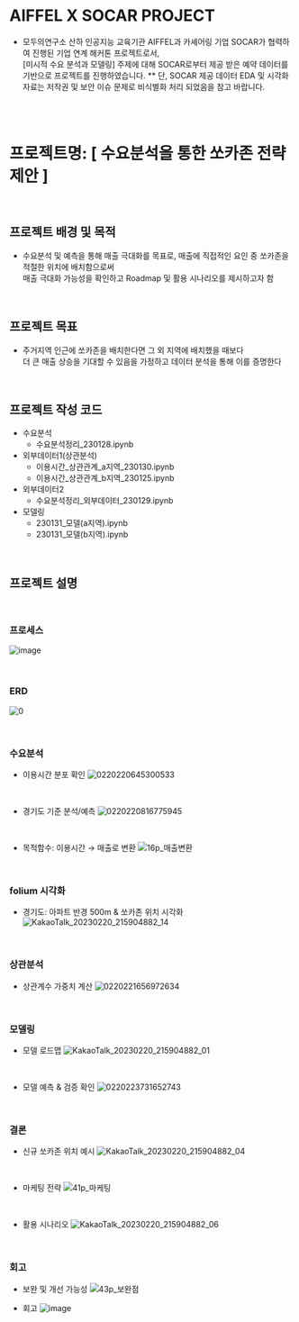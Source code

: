 
# AIFFEL X SOCAR PROJECT
* 모두의연구소 산하 인공지능 교육기관 AIFFEL과 카셰어링 기업 SOCAR가 협력하여 진행된 기업 연계 해커톤 프로젝트로서, 
  <br> [미시적 수요 분석과 모델링] 주제에 대해 SOCAR로부터 제공 받은 예약 데이터를 기반으로 프로젝트를 진행하였습니다.
** 단, SOCAR 제공 데이터 EDA 및 시각화 자료는 저작권 및 보안 이슈 문제로 비식별화 처리 되었음을 참고 바랍니다.

<br/><br/>

# 프로젝트명: [ 수요분석을  통한 쏘카존 전략 제안 ]
<br/>

## 프로젝트 배경 및 목적
* 수요분석 및 예측을 통해 매출 극대화를 목표로, 매출에 직접적인 요인 중 쏘카존을 적절한 위치에 배치함으로써 <br/>
  매출 극대화 가능성을 확인하고 Roadmap 및 활용 시나리오를 제시하고자 함  
  
<br/>
  
## 프로젝트 목표
* 주거지역 인근에 쏘카존을 배치한다면 그 외 지역에 배치했을 때보다 <br/>
  더 큰 매출 상승을 기대할 수 있음을 가정하고 데이터 분석을 통해 이를 증명한다
  
<br/>

## 프로젝트 작성 코드
* 수요분석
  * 수요분석정리_230128.ipynb
* 외부데이터1(상관분석)
  * 이용시간_상관관계_a지역_230130.ipynb
  * 이용시간_상관관계_b지역_230125.ipynb
* 외부데이터2
  * 수요분석정리_외부데이터_230129.ipynb
* 모델링
  * 230131_모델(a지역).ipynb
  * 230131_모델(b지역).ipynb


<br/>

## 프로젝트 설명

<br/>

### 프로세스
![image](https://user-images.githubusercontent.com/106140951/216910143-43b39989-ad94-4ff8-a8d2-c8d5e33d2c6f.png)

<br/>

### ERD
![0](https://user-images.githubusercontent.com/112140344/220112452-f234f137-674e-433b-bb0b-2583aec1568b.PNG)

<br/>

### 수요분석
* 이용시간 분포 확인
![0220220645300533](https://user-images.githubusercontent.com/112140344/220117293-6f7ef6de-e073-4c31-98b9-6888125f0b11.jpg)

<br/>

* 경기도 기준 분석/예측
![0220220816775945](https://user-images.githubusercontent.com/112140344/220117650-ce7a41d7-5f53-4959-90a0-9758b2bce499.jpg)

<br/>

* 목적함수: 이용시간 → 매출로 변환
![16p_매출변환](https://user-images.githubusercontent.com/106140951/216993339-b9d231d1-9327-4fca-aef1-385799789544.png)

<br/>

### folium 시각화
* 경기도: 아파트 반경 500m & 쏘카존 위치 시각화
![KakaoTalk_20230220_215904882_14](https://user-images.githubusercontent.com/112140344/220119152-d23e53ed-5cf7-4142-8564-4e94b00a508e.jpg)

<br/>

### 상관분석
* 상관계수 가중치 계산
![0220221656972634](https://user-images.githubusercontent.com/112140344/220119443-f76cb742-cb85-46df-8c38-81478cfee297.jpg)

<br/>

### 모델링
* 모델 로드맵
![KakaoTalk_20230220_215904882_01](https://user-images.githubusercontent.com/112140344/220123156-17f4ceea-a888-4e09-899b-da609f6aab7b.jpg)

<br/>

* 모델 예측 & 검증 확인
![0220223731652743](https://user-images.githubusercontent.com/112140344/220123389-da22081d-f166-4534-b428-62c47443430a.jpg)

<br/>

### 결론
* 신규 쏘카존 위치 예시
![KakaoTalk_20230220_215904882_04](https://user-images.githubusercontent.com/112140344/220123668-ad7bbfc3-1091-4155-80c2-c70050f3f86d.jpg)

<br/>

* 마케팅 전략
![41p_마케팅](https://user-images.githubusercontent.com/106140951/216995827-f11db2da-1b36-4190-8975-ec576277a6c9.png)

<br/>

* 활용 시나리오
![KakaoTalk_20230220_215904882_06](https://user-images.githubusercontent.com/112140344/220123902-57e10eb5-0080-4a68-bb26-3a8f2bab902c.jpg)

<br/>

### 회고 
* 보완 및 개선 가능성
![43p_보완점](https://user-images.githubusercontent.com/106140951/216995929-28376051-641a-4c06-939f-c6f196dd3906.png)

* 회고
![image](https://user-images.githubusercontent.com/112140344/220128312-c9b4c20d-9bec-44cc-a19f-1b006c8039be.png)







